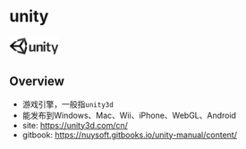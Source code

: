 # unity

<img src="./img/unity-logo.png" style="height:36px;">


## Overview

* 游戏引擎，一般指`unity3d`
* 能发布到Windows、Mac、Wii、iPhone、WebGL、Android
* site: <https://unity3d.com/cn/>
* gitbook: <https://nuysoft.gitbooks.io/unity-manual/content/>

